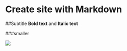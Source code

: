 # Create site with Markdown

##Subtitle
 **Bold text** and __Italic text__

 ###smaller

 ![](https://en.m.wikipedia.org/wiki/File:2014_Chevrolet_Corvette.jpg)
